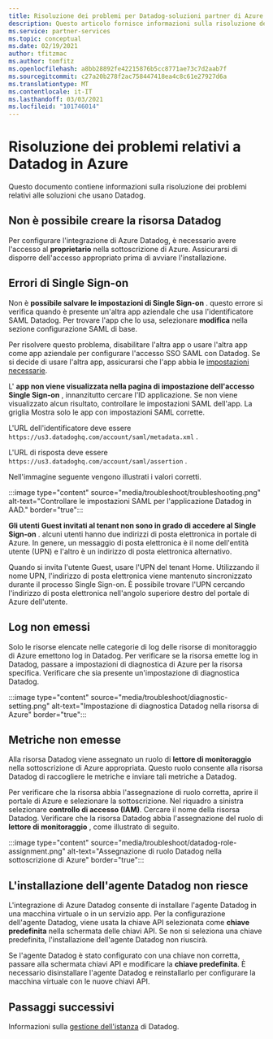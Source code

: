 ```yaml
---
title: Risoluzione dei problemi per Datadog-soluzioni partner di Azure
description: Questo articolo fornisce informazioni sulla risoluzione dei problemi per Datadog in Azure.
ms.service: partner-services
ms.topic: conceptual
ms.date: 02/19/2021
author: tfitzmac
ms.author: tomfitz
ms.openlocfilehash: a8bb28892fe42215876b5cc8771ae73c7d2aab7f
ms.sourcegitcommit: c27a20b278f2ac758447418ea4c8c61e27927d6a
ms.translationtype: MT
ms.contentlocale: it-IT
ms.lasthandoff: 03/03/2021
ms.locfileid: "101746014"
---
```

# <a name="troubleshooting-datadog-on-azure"></a>Risoluzione dei problemi relativi a Datadog in Azure

Questo documento contiene informazioni sulla risoluzione dei problemi relativi alle soluzioni che usano Datadog.

## <a name="unable-to-create-datadog-resource"></a>Non è possibile creare la risorsa Datadog

Per configurare l'integrazione di Azure Datadog, è necessario avere l'accesso al **proprietario** nella sottoscrizione di Azure. Assicurarsi di disporre dell'accesso appropriato prima di avviare l'installazione.

## <a name="single-sign-on-errors"></a>Errori di Single Sign-on

Non è **possibile salvare le impostazioni di Single Sign-on** . questo errore si verifica quando è presente un'altra app aziendale che usa l'identificatore SAML Datadog. Per trovare l'app che lo usa, selezionare **modifica** nella sezione configurazione SAML di base.

Per risolvere questo problema, disabilitare l'altra app o usare l'altra app come app aziendale per configurare l'accesso SSO SAML con Datadog. Se si decide di usare l'altra app, assicurarsi che l'app abbia le [impostazioni necessarie](create.md#configure-single-sign-on).

L' **app non viene visualizzata nella pagina di impostazione dell'accesso Single Sign-on** , innanzitutto cercare l'ID applicazione. Se non viene visualizzato alcun risultato, controllare le impostazioni SAML dell'app. La griglia Mostra solo le app con impostazioni SAML corrette. 

L'URL dell'identificatore deve essere `https://us3.datadoghq.com/account/saml/metadata.xml` .

L'URL di risposta deve essere `https://us3.datadoghq.com/account/saml/assertion` .

Nell'immagine seguente vengono illustrati i valori corretti.
  
:::image type="content" source="media/troubleshoot/troubleshooting.png" alt-text="Controllare le impostazioni SAML per l'applicazione Datadog in AAD." border="true":::

**Gli utenti Guest invitati al tenant non sono in grado di accedere al Single Sign-on** . alcuni utenti hanno due indirizzi di posta elettronica in portale di Azure. In genere, un messaggio di posta elettronica è il nome dell'entità utente (UPN) e l'altro è un indirizzo di posta elettronica alternativo.

Quando si invita l'utente Guest, usare l'UPN del tenant Home. Utilizzando il nome UPN, l'indirizzo di posta elettronica viene mantenuto sincronizzato durante il processo Single Sign-on. È possibile trovare l'UPN cercando l'indirizzo di posta elettronica nell'angolo superiore destro del portale di Azure dell'utente.
  
## <a name="logs-not-being-emitted"></a>Log non emessi

Solo le risorse elencate nelle categorie di log delle risorse di monitoraggio di Azure emettono log in Datadog. Per verificare se la risorsa emette log in Datadog, passare a impostazioni di diagnostica di Azure per la risorsa specifica. Verificare che sia presente un'impostazione di diagnostica Datadog.

:::image type="content" source="media/troubleshoot/diagnostic-setting.png" alt-text="Impostazione di diagnostica Datadog nella risorsa di Azure" border="true":::

## <a name="metrics-not-being-emitted"></a>Metriche non emesse

Alla risorsa Datadog viene assegnato un ruolo di **lettore di monitoraggio** nella sottoscrizione di Azure appropriata. Questo ruolo consente alla risorsa Datadog di raccogliere le metriche e inviare tali metriche a Datadog.

Per verificare che la risorsa abbia l'assegnazione di ruolo corretta, aprire il portale di Azure e selezionare la sottoscrizione. Nel riquadro a sinistra selezionare **controllo di accesso (IAM)**. Cercare il nome della risorsa Datadog. Verificare che la risorsa Datadog abbia l'assegnazione del ruolo di **lettore di monitoraggio** , come illustrato di seguito.

:::image type="content" source="media/troubleshoot/datadog-role-assignment.png" alt-text="Assegnazione di ruolo Datadog nella sottoscrizione di Azure" border="true":::

## <a name="datadog-agent-installation-fails"></a>L'installazione dell'agente Datadog non riesce

L'integrazione di Azure Datadog consente di installare l'agente Datadog in una macchina virtuale o in un servizio app. Per la configurazione dell'agente Datadog, viene usata la chiave API selezionata come **chiave predefinita** nella schermata delle chiavi API. Se non si seleziona una chiave predefinita, l'installazione dell'agente Datadog non riuscirà.

Se l'agente Datadog è stato configurato con una chiave non corretta, passare alla schermata chiavi API e modificare la **chiave predefinita**. È necessario disinstallare l'agente Datadog e reinstallarlo per configurare la macchina virtuale con le nuove chiavi API.

## <a name="next-steps"></a>Passaggi successivi

Informazioni sulla [gestione dell'istanza](manage.md) di Datadog.

